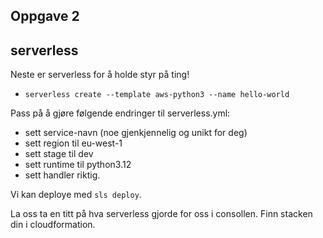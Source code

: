 ## Oppgave 2

## serverless

Neste er serverless for å holde styr på ting!

- `serverless create --template aws-python3 --name hello-world`

Pass på å gjøre følgende endringer til serverless.yml:

- sett service-navn (noe gjenkjennelig og unikt for deg)
- sett region til eu-west-1
- sett stage til dev
- sett runtime til python3.12
- sett handler riktig.

Vi kan deploye med `sls deploy`.

La oss ta en titt på hva serverless gjorde for oss i consollen. Finn stacken din i cloudformation.
